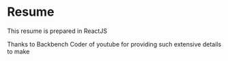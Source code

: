# Resume
This resume is prepared in ReactJS

Thanks to Backbench Coder of youtube for providing such extensive details to make
